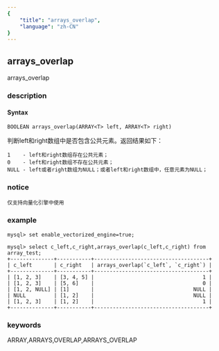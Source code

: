```yaml
---
{
    "title": "arrays_overlap",
    "language": "zh-CN"
}
---
```


<!-- 
Licensed to the Apache Software Foundation (ASF) under one
or more contributor license agreements.  See the NOTICE file
distributed with this work for additional information
regarding copyright ownership.  The ASF licenses this file
to you under the Apache License, Version 2.0 (the
"License"); you may not use this file except in compliance
with the License.  You may obtain a copy of the License at

  http://www.apache.org/licenses/LICENSE-2.0

Unless required by applicable law or agreed to in writing,
software distributed under the License is distributed on an
"AS IS" BASIS, WITHOUT WARRANTIES OR CONDITIONS OF ANY
KIND, either express or implied.  See the License for the
specific language governing permissions and limitations
under the License.
-->

## arrays_overlap

<version since="1.2.0">
arrays_overlap
</version>

### description

#### Syntax

`BOOLEAN arrays_overlap(ARRAY<T> left, ARRAY<T> right)`

判断left和right数组中是否包含公共元素。返回结果如下：

```
1    - left和right数组存在公共元素；
0    - left和right数组不存在公共元素；
NULL - left或者right数组为NULL；或者left和right数组中，任意元素为NULL；
```

### notice

`仅支持向量化引擎中使用`

### example

```
mysql> set enable_vectorized_engine=true;

mysql> select c_left,c_right,arrays_overlap(c_left,c_right) from array_test;
+--------------+-----------+-------------------------------------+
| c_left       | c_right   | arrays_overlap(`c_left`, `c_right`) |
+--------------+-----------+-------------------------------------+
| [1, 2, 3]    | [3, 4, 5] |                                   1 |
| [1, 2, 3]    | [5, 6]    |                                   0 |
| [1, 2, NULL] | [1]       |                                NULL |
| NULL         | [1, 2]    |                                NULL |
| [1, 2, 3]    | [1, 2]    |                                   1 |
+--------------+-----------+-------------------------------------+
```

### keywords

ARRAY,ARRAYS,OVERLAP,ARRAYS_OVERLAP
